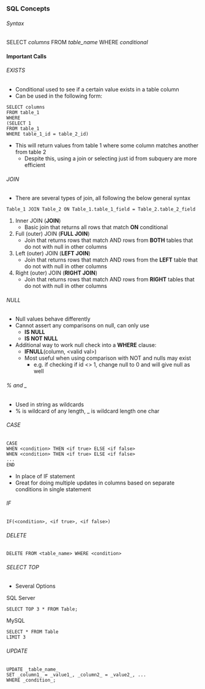 ### SQL Concepts

###### Syntax
SELECT *columns*
FROM *table_name*
WHERE *conditional*

#### Important Calls

###### EXISTS
- Conditional used to see if a certain value exists in a table column
- Can be used in the following form:
```
SELECT columns
FROM table_1
WHERE 
(SELECT 1
FROM table_1
WHERE table_1_id = table_2_id)
```
- This will return values from table 1 where some column matches another from table 2
	- Despite this, using a join or selecting just id from subquery are more efficient

###### JOIN
- There are several types of join, all following the below general syntax
```
Table_1 JOIN Table_2 ON Table_1.table_1_field = Table_2.table_2_field
```
1. Inner JOIN (**JOIN**)
	- Basic join that returns all rows that match **ON** conditional
2. Full (outer) JOIN (**FULL JOIN**)
	- Join that returns rows that match AND rows from **BOTH** tables that do not with null in other columns
3. Left (outer) JOIN (**LEFT JOIN**)
	- Join that returns rows that match AND rows from the **LEFT** table that do not with null in other columns
4. Right (outer) JOIN (**RIGHT JOIN**)
	- Join that returns rows that match AND rows from **RIGHT** tables that do not with null in other columns

###### NULL
- Null values behave differently
- Cannot assert any comparisons on null, can only use 
	- **IS NULL**
	- **IS NOT NULL**
- Additional way to work null check into a **WHERE** clause:
	- **IFNULL**(column, \<valid val\>) 
	- Most useful when using comparison with NOT and nulls may exist
		- e.g. if checking if id <> 1, change null to 0 and will give null as well

###### % and _
- Used in string as wildcards
- % is wildcard of any length, _ is wildcard length one char

###### CASE
```
CASE 
WHEN <condition> THEN <if true> ELSE <if false>
WHEN <condition> THEN <if true> ELSE <if false>
...
END
```
- In place of IF statement
- Great for doing multiple updates in columns based on separate conditions in single statement

###### IF
```
IF(<condition>, <if true>, <if false>)
```

###### DELETE

```
DELETE FROM <table_name> WHERE <condition>
```

###### SELECT TOP
- Several Options

SQL Server
```
SELECT TOP 3 * FROM Table;
```
MySQL
```
SELECT * FROM Table  
LIMIT 3
```

###### UPDATE

```
UPDATE _table_name_  
SET _column1_ = _value1_, _column2_ = _value2_, ...  
WHERE _condition_;
```